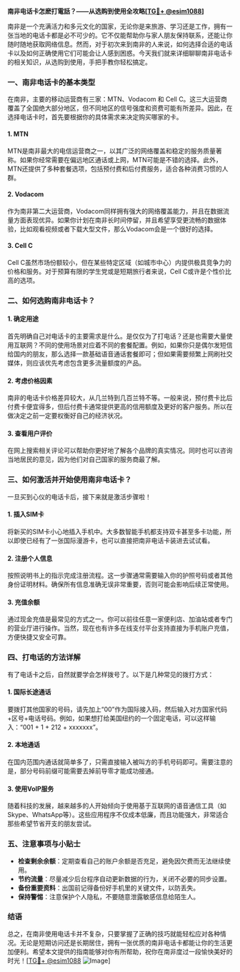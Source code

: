 **南非电话卡怎麽打電話？——从选购到使用全攻略[[TG💪+ @esim1088](https://t.me/s/esim1088)]**

南非是一个充满活力和多元文化的国家，无论你是来旅游、学习还是工作，拥有一张当地的电话卡都是必不可少的。它不仅能帮助你与家人朋友保持联系，还能让你随时随地获取网络信息。然而，对于初次来到南非的人来说，如何选择合适的电话卡以及如何正确使用它们可能会让人感到困惑。今天我们就来详细聊聊南非电话卡的相关知识，从选购到使用，手把手教你轻松搞定。

### 一、南非电话卡的基本类型

在南非，主要的移动运营商有三家：MTN、Vodacom 和 Cell C。这三大运营商覆盖了全国绝大部分地区，但不同地区的信号强度和资费可能有所差异。因此，在选择电话卡时，首先要根据你的具体需求来决定购买哪家的卡。

#### 1. MTN
MTN是南非最大的电信运营商之一，以其广泛的网络覆盖和稳定的服务质量著称。如果你经常需要在偏远地区通话或上网，MTN可能是不错的选择。此外，MTN还提供了多种套餐选项，包括预付费和后付费服务，适合各种消费习惯的人群。

#### 2. Vodacom
作为南非第二大运营商，Vodacom同样拥有强大的网络覆盖能力，并且在数据流量方面表现优异。如果你计划在南非长时间停留，并且希望享受更流畅的数据体验，比如观看视频或者下载大型文件，那么Vodacom会是一个很好的选择。

#### 3. Cell C
Cell C虽然市场份额较小，但在某些特定区域（如城市中心）内提供极具竞争力的价格和服务。对于预算有限的学生党或是短期旅行者来说，Cell C或许是个性价比高的选项。

### 二、如何选购南非电话卡？

#### 1. 确定用途
首先明确自己对电话卡的主要需求是什么。是仅仅为了打电话？还是也需要大量使用互联网？不同的使用场景对应着不同的套餐配置。例如，如果你只是偶尔发短信给国内的朋友，那么选择一款基础语音通话套餐即可；但如果需要频繁上网刷社交媒体，则应该优先考虑包含更多流量额度的产品。

#### 2. 考虑价格因素
南非的电话卡价格差异较大，从几兰特到几百兰特不等。一般来说，预付费卡比后付费卡便宜得多，但后付费卡通常提供更高的信用额度及更好的客户服务。所以在做决定之前一定要权衡好自己的经济状况。

#### 3. 查看用户评价
在网上搜索相关评论可以帮助你更好地了解各个品牌的真实情况。同时也可以咨询当地居民的意见，因为他们对自己国家的服务商最了解。

### 三、如何激活并开始使用南非电话卡？

一旦买到心仪的电话卡后，接下来就是激活步骤啦！

#### 1. 插入SIM卡
将新买的SIM卡小心地插入手机中。大多数智能手机都支持双卡甚至多卡功能，所以即使已经有了一张国际漫游卡，也可以直接把南非电话卡装进去试试看。

#### 2. 注册个人信息
按照说明书上的指示完成注册流程。这一步骤通常需要输入你的护照号码或者其他身份证明材料。确保所有信息准确无误非常重要，否则可能会影响后续正常使用。

#### 3. 充值余额
通过现金充值是最常见的方式之一。你可以前往任意一家便利店、加油站或者专门的营业厅进行操作。当然，现在也有许多在线支付平台支持直接为手机账户充值，方便快捷又安全可靠。

### 四、打电话的方法详解

有了电话卡之后，自然就要学会怎样拨号了。以下是几种常见的拨打方式：

#### 1. 国际长途通话
要拨打其他国家的号码，请先加上“00”作为国际接入码，然后输入对方国家代码+区号+电话号码。例如，如果想打给美国纽约的一个固定电话，可以这样输入：“001 + 1 + 212 + xxxxxxx”。

#### 2. 本地通话
在国内范围内通话就简单多了，只需直接输入被叫方的手机号码即可。需要注意的是，部分号码前缀可能需要去掉前导零才能成功接通。

#### 3. 使用VoIP服务
随着科技的发展，越来越多的人开始倾向于使用基于互联网的语音通信工具（如Skype、WhatsApp等）。这些应用程序不仅成本低廉，而且功能强大，非常适合那些希望节省开支的朋友尝试。

### 五、注意事项与小贴士

- **检查剩余余额**：定期查看自己的账户余额是否充足，避免因欠费而无法继续使用。
- **节约流量**：尽量减少后台程序自动更新数据的行为，关闭不必要的同步设置。
- **备份重要资料**：出国前记得备份好手机里的关键文件，以防丢失。
- **保持警惕**：注意保护个人隐私，不要随意泄露敏感信息给陌生人。

### 结语

总之，在南非使用电话卡并不复杂，只要掌握了正确的技巧就能轻松应对各种情况。无论是短期访问还是长期居住，拥有一张优质的南非电话卡都能让你的生活更加便利。希望本文提供的指南能够对你有所帮助，祝你在南非度过一段愉快美好的时光！[[TG💪+ @esim1088](https://t.me/s/esim1088) ![Image](https://i.postimg.cc/4NQfJmqS/Snipaste-2025-05-13-00-14-12.png)]